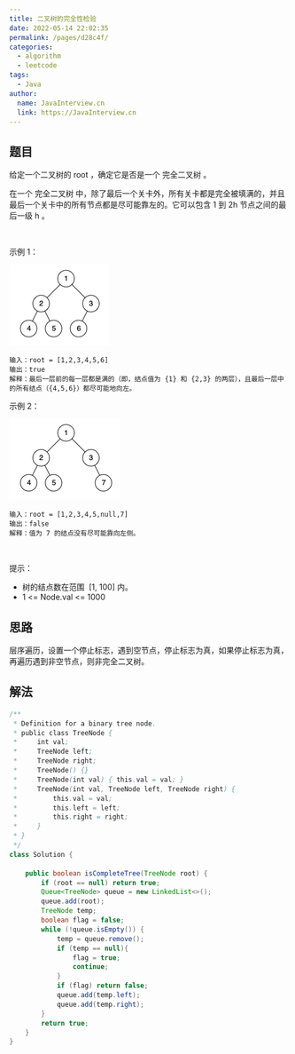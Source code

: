 ```yaml
---
title: 二叉树的完全性检验
date: 2022-05-14 22:02:35
permalink: /pages/d28c4f/
categories:
  - algorithm
  - leetcode
tags:
  - Java
author: 
  name: JavaInterview.cn
  link: https://JavaInterview.cn
---
```



## 题目
给定一个二叉树的 root ，确定它是否是一个 完全二叉树 。

在一个 完全二叉树 中，除了最后一个关卡外，所有关卡都是完全被填满的，并且最后一个关卡中的所有节点都是尽可能靠左的。它可以包含 1 到 2h 节点之间的最后一级 h 。

 

示例 1：

![](../../../media/pictures/leetcode/complete-binary-tree-1.png)


    输入：root = [1,2,3,4,5,6]
    输出：true
    解释：最后一层前的每一层都是满的（即，结点值为 {1} 和 {2,3} 的两层），且最后一层中的所有结点（{4,5,6}）都尽可能地向左。
示例 2：

![](../../../media/pictures/leetcode/complete-binary-tree-2.png)

    输入：root = [1,2,3,4,5,null,7]
    输出：false
    解释：值为 7 的结点没有尽可能靠向左侧。
 

提示：

- 树的结点数在范围  [1, 100] 内。
- 1 <= Node.val <= 1000



## 思路

层序遍历，设置一个停止标志，遇到空节点，停止标志为真，如果停止标志为真，再遍历遇到非空节点，则非完全二叉树。
## 解法
```java
/**
 * Definition for a binary tree node.
 * public class TreeNode {
 *     int val;
 *     TreeNode left;
 *     TreeNode right;
 *     TreeNode() {}
 *     TreeNode(int val) { this.val = val; }
 *     TreeNode(int val, TreeNode left, TreeNode right) {
 *         this.val = val;
 *         this.left = left;
 *         this.right = right;
 *     }
 * }
 */
class Solution {

    public boolean isCompleteTree(TreeNode root) {
        if (root == null) return true;
        Queue<TreeNode> queue = new LinkedList<>();
        queue.add(root);
        TreeNode temp;
        boolean flag = false;
        while (!queue.isEmpty()) {
            temp = queue.remove();
            if (temp == null){
                flag = true;
                continue;
            }
            if (flag) return false;
            queue.add(temp.left);
            queue.add(temp.right);
        }
        return true;
    }
}
```